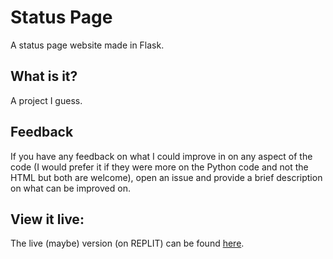 # Status Page
 A status page website made in Flask.
 
## What is it?
A project I guess.

## Feedback
If you have any feedback on what I could improve in on any aspect of the code (I would prefer it if they were more on the Python code and not the HTML but both are welcome), open an issue and provide a brief description on what can be improved on.

## View it live:
The live (maybe) version (on REPLIT) can be found [here](https://status-page-python.potatowatch.repl.co).
